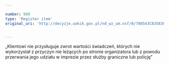 ```yaml
---

number: 980
type: 'Register item'
original_uri: 'http://decyzje.uokik.gov.pl/nd_wz_um.nsf/0/708543C83583FE9FC12572DD00329780?OpenDocument'


---
```


„Klientowi nie przysługuje zwrot wartości świadczeń, których nie wykorzystał z przyczyn nie leżących po stronie organizatora lub z powodu przerwania jego udziału w imprezie przez służby graniczne lub policję”
